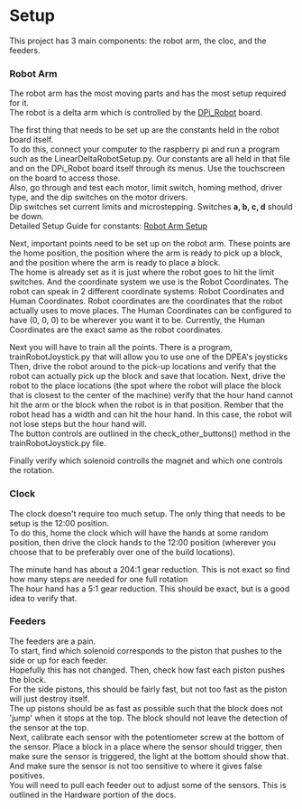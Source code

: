 # Setup

This project has 3 main components: the robot arm, the cloc, and the feeders.  
  
### Robot Arm
The robot arm has the most moving parts and has the most setup required for it.  
The robot is a delta arm which is controlled by the [DPi_Robot](https://github.com/dpengineering/DPi_Robot) board.  
  
The first thing that needs to be set up are the constants held in the robot board itself.  
To do this, connect your computer to the raspberry pi and run a program such as the LinearDeltaRobotSetup.py. Our constants are all held
in that file and on the DPi_Robot board itself through its menus. Use the touchscreen on the board to access those.  
Also, go through and test each motor, limit switch, homing method, driver type, and the dip switches on the motor drivers.  
Dip switches set current limits and microstepping. Switches **a, b, c, d** should be down.  
Detailed Setup Guide for constants: [Robot Arm Setup](robotArmSetup.md)

    
Next, important points need to be set up on the robot arm. These points are the home position, the position where the arm is ready to pick up a block, and the position where the arm is ready to place a block.  
The home is already set as it is just where the robot goes to hit the limit switches. And the coordinate system we use is the Robot Coordinates. 
The robot can speak in 2 different coordinate systems: Robot Coordinates and Human Coordinates. 
Robot coordinates are the coordinates that the robot actually uses to move places. The Human Coordinates can be configured 
to have (0, 0, 0) to be wherever you want it to be. Currently, the Human Coordinates are the exact same as the robot coordinates.  
  
Next you will have to train all the points. There is a program, trainRobotJoystick.py that will allow you to use one of the DPEA's joysticks
Then, drive the robot around to the pick-up locations and verify that the robot can actually pick up the block and save that location. 
Next, drive the robot to the place locations (the spot where the robot will place the block that is closest to the center of the machine) verify that the hour hand cannot hit the 
arm or the block when the robot is in that position. Rember that the robot head has a width and can hit the hour hand. In this case, the robot will not lose steps but the hour hand will.  
The button controls are outlined in the check_other_buttons() method in the trainRobotJoystick.py file.   

Finally verify which solenoid controlls the magnet and which one controls the rotation.

### Clock
The clock doesn't require too much setup. The only thing that needs to be setup is the 12:00 position.  
To do this, home the clock which will have the hands at some random position, then drive the clock hands to the 12:00 position (wherever you choose that to be preferably over one of the build locations).  
  
The minute hand has about a 204:1 gear reduction. This is not exact so find how many steps are needed for one full rotation  
The hour hand has a 5:1 gear reduction. This should be exact, but is a good idea to verify that.

### Feeders

The feeders are a pain.  
To start, find which solenoid corresponds to the piston that pushes to the side or up for each feeder.  
Hopefully this has not changed. Then, check how fast each piston pushes the block.  
For the side pistons, this should be fairly fast, but not too fast as the piston will just destroy itself.  
The up pistons should be as fast as possible such that the block does not 'jump' when it stops at the top. The block should not leave the 
detection of the sensor at the top.  
Next, calibrate each sensor with the potentiometer screw at the bottom of the sensor. Place a block in a place where the sensor should trigger,
then make sure the sensor is triggered, the light at the bottom should show that. And make sure the sensor is not too sensitive to where it gives false positives.  
You will need to pull each feeder out to adjust some of the sensors. This is outlined in the Hardware portion of the docs.